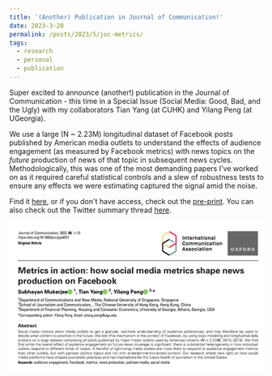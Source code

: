 ```yaml
---
title: '(Another) Publication in Journal of Communication!'
date: 2023-3-20
permalink: /posts/2023/5/joc-metrics/
tags:
  - research
  - personal
  - publication
---
```


Super excited to announce (another!) publication in the Journal of Communication - this time in a Special Issue (Social Media: Good, Bad, and the Ugly) with my collaborators Tian Yang (at CUHK) and Yilang Peng (at UGeorgia).

We use a large (N ~ 2.23M) longitudinal dataset of Facebook posts published by American media outlets to understand the effects of  audience engagement (as measured by Facebook metrics) with news topics on the *future* production of news of that topic in subsequent news cycles. Methodologically, this was one of the most demanding papers I've worked on as it required careful statistical controls and a slew of robustness tests to ensure any effects we were estimating captured the signal amid the noise.

Find it [here](https://academic.oup.com/joc/advance-article-abstract/doi/10.1093/joc/jqad012/7136724), or if you don't have access, check out the [pre-print](https://osf.io/vcp69/). You can also check out the Twitter summary thread [here](https://twitter.com/wrahool/status/1650169463512375299).

![joc metrics screengrab](/assets/images/joc-metrics.jpg)